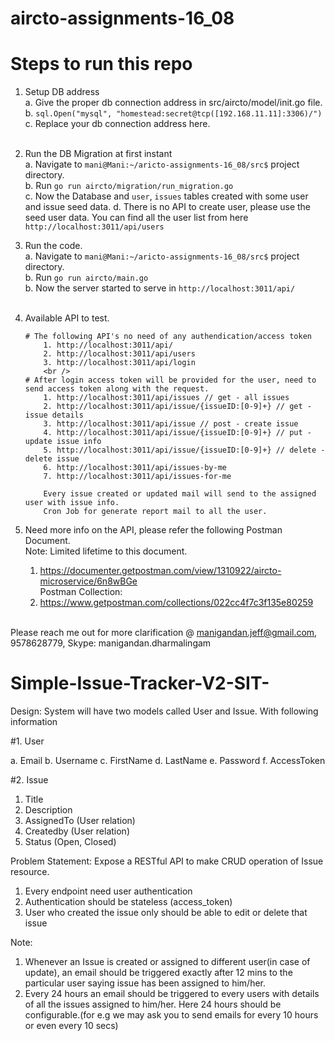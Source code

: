 # aircto-assignments-16_08

# Steps to run this repo
1. Setup DB address<br />
	a. Give the proper db connection address in src/aircto/model/init.go file.<br />
	b. `sql.Open("mysql", "homestead:secret@tcp([192.168.11.11]:3306)/")`<br />
	c. Replace your db connection address here.<br /><br />

2. Run the DB Migration at first instant<br />
	a. Navigate to `mani@Mani:~/aricto-assignments-16_08/src$` project directory.<br />
	b. Run `go run aircto/migration/run_migration.go`<br />
	c. Now the Database and `user`, `issues` tables created with some user and issue seed data.
	d. There is no API to create user, please use the seed user data. You can find all the user list from here `http://localhost:3011/api/users`

3. Run the code.<br />
	a. Navigate to `mani@Mani:~/aricto-assignments-16_08/src$` project directory.<br />
	b. Run `go run aircto/main.go`<br />
	b. Now the server started to serve in `http://localhost:3011/api/`<br /><br />

4. Available API to test.<br />
	```shell
	# The following API's no need of any authendication/access token
		1. http://localhost:3011/api/
		2. http://localhost:3011/api/users
		3. http://localhost:3011/api/login
		<br />
	# After login access token will be provided for the user, need to send access token along with the request.
		1. http://localhost:3011/api/issues // get - all issues
		2. http://localhost:3011/api/issue/{issueID:[0-9]+} // get - issue details
		3. http://localhost:3011/api/issue // post - create issue
		4. http://localhost:3011/api/issue/{issueID:[0-9]+} // put - update issue info
		5. http://localhost:3011/api/issue/{issueID:[0-9]+} // delete - delete issue
		6. http://localhost:3011/api/issues-by-me
		7. http://localhost:3011/api/issues-for-me

		Every issue created or updated mail will send to the assigned user with issue info.
		Cron Job for generate report mail to all the user.
	```


5. Need more info on the API, please refer the following Postman Document.<br />
	Note: Limited lifetime to this document.<br />
	1. https://documenter.getpostman.com/view/1310922/aircto-microservice/6n8wBGe <br />
	Postman Collection:<br />
	2. https://www.getpostman.com/collections/022cc4f7c3f135e80259 <br /><br />

Please reach me out for more clarification @ manigandan.jeff@gmail.com, 9578628779, Skype: manigandan.dharmalingam






# Simple-Issue-Tracker-V2-SIT-

Design:
System will have two models called User and Issue. With following information

#1. User <br />

a. Email
b. Username
c. FirstName
d. LastName
e. Password
f. AccessToken

#2. Issue
1. Title
2. Description
3. AssignedTo (User relation)
4. Createdby (User relation)
5. Status (Open, Closed)

Problem Statement:
Expose a RESTful API to make CRUD operation of Issue resource.
1. Every endpoint need user authentication
2. Authentication should be stateless (access_token)
3. User who created the issue only should be able to edit or delete that issue

Note:
1. Whenever an Issue is created or assigned to different user(in case of update), an email
should be triggered exactly after 12 mins to the particular user saying issue has been
assigned to him/her.
2. Every 24 hours an email should be triggered to every users with details of all the issues
assigned to him/her. Here 24 hours should be configurable.(for e.g we may ask you to
send emails for every 10 hours or even every 10 secs)
